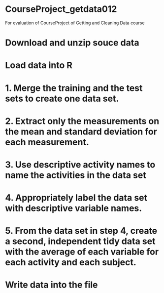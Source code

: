 # CourseProject_getdata012
For evaluation of CourseProject of Getting and Cleaning Data course
# Download and unzip souce data

# Load data into R

# 1. Merge the training and the test sets to create one data set.

# 2. Extract only the measurements on the mean and standard deviation for each measurement. 

# 3. Use descriptive activity names to name the activities in the data set

# 4. Appropriately label the data set with descriptive variable names. 

# 5. From the data set in step 4, create a second, independent tidy data set with the average of each variable for each activity and each subject.

# Write data into the file
